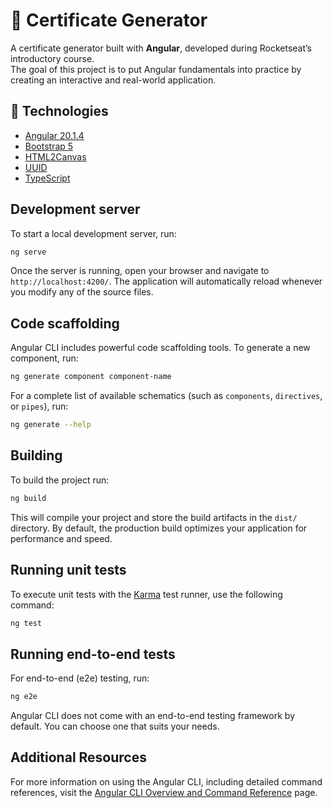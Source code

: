 # 📜 Certificate Generator

A certificate generator built with **Angular**, developed during Rocketseat’s introductory course.  
The goal of this project is to put Angular fundamentals into practice by creating an interactive and real-world application.

## 🚀 Technologies

- [Angular 20.1.4](https://angular.dev/)
- [Bootstrap 5](https://getbootstrap.com/)
- [HTML2Canvas](https://github.com/niklasvh/html2canvas)
- [UUID](https://www.npmjs.com/package/uuid)
- [TypeScript](https://www.typescriptlang.org/)

## Development server

To start a local development server, run:

```bash
ng serve
```

Once the server is running, open your browser and navigate to `http://localhost:4200/`. The application will automatically reload whenever you modify any of the source files.

## Code scaffolding

Angular CLI includes powerful code scaffolding tools. To generate a new component, run:

```bash
ng generate component component-name
```

For a complete list of available schematics (such as `components`, `directives`, or `pipes`), run:

```bash
ng generate --help
```

## Building

To build the project run:

```bash
ng build
```

This will compile your project and store the build artifacts in the `dist/` directory. By default, the production build optimizes your application for performance and speed.

## Running unit tests

To execute unit tests with the [Karma](https://karma-runner.github.io) test runner, use the following command:

```bash
ng test
```

## Running end-to-end tests

For end-to-end (e2e) testing, run:

```bash
ng e2e
```

Angular CLI does not come with an end-to-end testing framework by default. You can choose one that suits your needs.

## Additional Resources

For more information on using the Angular CLI, including detailed command references, visit the [Angular CLI Overview and Command Reference](https://angular.dev/tools/cli) page.
